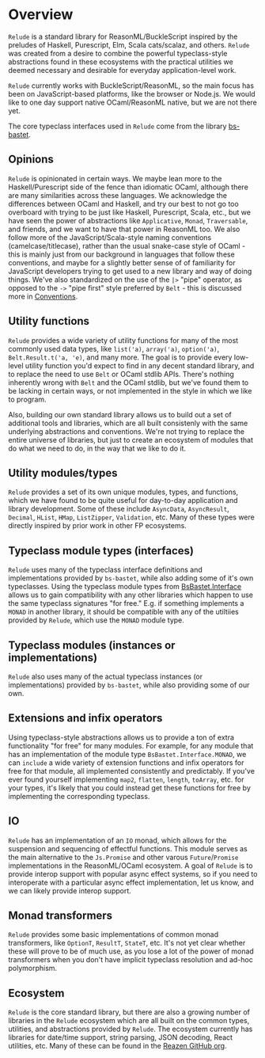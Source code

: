 # Overview

`Relude` is a standard library for ReasonML/BuckleScript inspired by the preludes of Haskell, Purescript, Elm, Scala cats/scalaz, and others.  `Relude` was created from a desire to combine the powerful typeclass-style abstractions found in these ecosystems with the practical utilities we deemed necessary and desirable for everyday application-level work.

`Relude` currently works with BuckleScript/ReasonML, so the main focus has been on JavaScript-based platforms, like the browser or Node.js.  We would like to one day support native OCaml/ReasonML native, but we are not there yet.

The core typeclass interfaces used in `Relude` come from the library [bs-bastet](https://github.com/Risto-Stevcev/bs-bastet).

## Opinions

`Relude` is opinionated in certain ways.  We maybe lean more to the Haskell/Purescript side of the fence than idiomatic OCaml, although there are many similarities across these languages.  We acknowledge the differences between OCaml and Haskell, and try our best to not go too overboard with trying to be just like Haskell, Purescript, Scala, etc., but we have seen the power of abstractions like `Applicative`, `Monad`, `Traversable`, and friends, and we want to have that power in ReasonML too.  We also follow more of the JavaScript/Scala-style naming conventions (camelcase/titlecase), rather than the usual snake-case style of OCaml - this is mainly just from our background in languages that follow these conventions, and maybe for a slightly better sense of of familiarity for JavaScript developers trying to get used to a new library and way of doing things.  We've also standardized on the use of the `|>` "pipe" operator, as opposed to the `->` "pipe first" style preferred by `Belt` - this is discussed more in [Conventions](Conventions.md).

## Utility functions

`Relude` provides a wide variety of utility functions for many of the most commonly used data types, like `list('a)`, `array('a)`, `option('a)`, `Belt.Result.t('a, 'e)`, and many more.  The goal is to provide every low-level utility function you'd expect to find in any decent standard library, and to replace the need to use `Belt` or OCaml stdlib APIs.  There's nothing inherently wrong with `Belt` and the OCaml stdlib, but we've found them to be lacking in certain ways, or not implemented in the style in which we like to program.

Also, building our own standard library allows us to build out a set of additional tools and libraries, which are all built consistenly with the same underlying abstractions and conventions.  We're not trying to replace the entire universe of libraries, but just to create an ecosystem of modules that do what we need to do, in the way that we like to do it.

## Utility modules/types

`Relude` provides a set of its own unique modules, types, and functions, which we have found to be quite useful for day-to-day application and library development.  Some of these include `AsyncData`, `AsyncResult`, `Decimal`, `HList`, `HMap`, `ListZipper`, `Validation`, etc.  Many of these types were directly inspired by prior work in other FP ecosystems.

## Typeclass module types (interfaces)

`Relude` uses many of the typeclass interface definitions and implementations provided by `bs-bastet`, while also adding some of it's own typeclasses.  Using the typeclass module types from [BsBastet.Interface](https://github.com/Risto-Stevcev/bastet/blob/master/bastet/src/Interface.re) allows us to gain compatibility with any other libraries which happen to use the same typeclass signatures "for free."  E.g. if something implements a `MONAD` in another library, it should be compatible with any of the utiltiies provided by `Relude`, which use the `MONAD` module type.

## Typeclass modules (instances or implementations)

`Relude` also uses many of the actual typeclass instances (or implementations) provided by `bs-bastet`, while also providing some of our own.

## Extensions and infix operators

Using typeclass-style abstractions allows us to provide a ton of extra functionality "for free" for many modules.  For example, for any module that has an implementation of the module type `BsBastet.Interface.MONAD`, we can `include` a wide variety of extension functions and infix operators for free for that module, all implemented consistently and predictably.  If you've ever found yourself implementing `map2`, `flatten`, `length`, `toArray`, etc. for your types, it's likely that you could instead get these functions for free by implementing the corresponding typeclass.

## IO

`Relude` has an implementation of an `IO` monad, which allows for the suspension and sequencing of effectful functions.  This module serves as the main alternative to the `Js.Promise` and other varous `Future`/`Promise` implementations in the ReasonML/OCaml ecosystem.  A goal of `Relude` is to provide interop support with popular async effect systems, so if you need to interoperate with a particular async effect implementation, let us know, and we can likely provide interop support.

## Monad transformers

`Relude` provides some basic implementations of common monad transformers, like `OptionT`, `ResultT`, `StateT`, etc.  It's not yet clear whether these will prove to be of much use, as you lose a lot of the power of monad transformers when you don't have implicit typeclass resolution and ad-hoc polymorphism.

## Ecosystem

`Relude` is the core standard library, but there are also a growing number of libraries in the `Relude` ecosystem which are all built on the common types, utilities, and abstractions provided by `Relude`.  The ecosystem currently has libraries for date/time support, string parsing, JSON decoding, React utilities, etc.  Many of these can be found in the [Reazen GitHub org](https://github.com/reazen).

